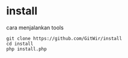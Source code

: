 # install
cara menjalankan tools
```
git clone https://github.com/GitWir/install
cd install
php install.php
```
